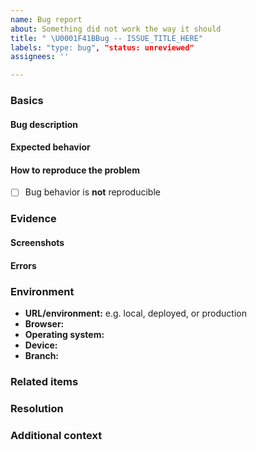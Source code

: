 ```yaml
---
name: Bug report
about: Something did not work the way it should
title: " \U0001F41BBug -- ISSUE_TITLE_HERE"
labels: "type: bug", "status: unreviewed"
assignees: ''

---
```


<!-- 
  This template is a general guideline but it should cover most bug scenarios.
  PLEASE REMOVE ANY INAPPLICABLE SECTIONS!
 -->

### Basics

#### Bug description
<!-- Summarize the problem you are reporting. -->

#### Expected behavior
<!-- Summarize what you expected to happen. -->

#### How to reproduce the problem

* [ ] Bug behavior is **not** reproducible

<!--
  Describe the series of steps required to reproduce the behavior:

  1. Use
  2. numeric
  3. list
  4. format.
-->

### Evidence

#### Screenshots
<!--
  Add screenshots that illustrate the problem. You can copy/paste directly on
  desktop, or upload on mobile.
-->

#### Errors
<!-- Include console errors, warning popups, or command-line messages. -->

### Environment
<!-- If relevant, describe your platform. -->

* **URL/environment:** e.g. local, deployed, or production
* **Browser:**
* **Operating system:**
* **Device:**
* **Branch:**

### Related items
<!-- Issues, PR's, files, commits, external links, etc. -->

### Resolution
<!-- Already know how to fix this? Let us know! -->

### Additional context
<!-- Add any other context about the problem here. -->
